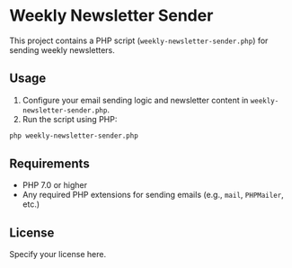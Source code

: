 # Weekly Newsletter Sender

This project contains a PHP script (`weekly-newsletter-sender.php`) for sending weekly newsletters. 

## Usage

1. Configure your email sending logic and newsletter content in `weekly-newsletter-sender.php`.
2. Run the script using PHP:

```sh
php weekly-newsletter-sender.php
```

## Requirements
- PHP 7.0 or higher
- Any required PHP extensions for sending emails (e.g., `mail`, `PHPMailer`, etc.)

## License
Specify your license here.
